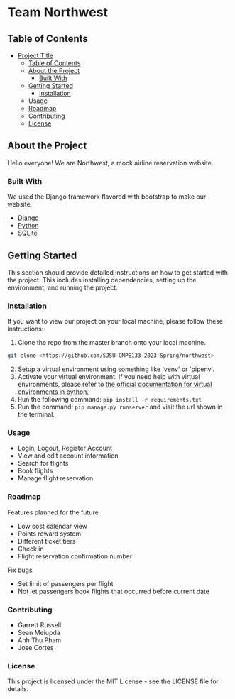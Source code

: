 # Team Northwest

## Table of Contents

- [Project Title](#project-title)
  - [Table of Contents](#table-of-contents)
  - [About the Project](#about-the-project)
    - [Built With](#built-with)
  - [Getting Started](#getting-started)
    - [Installation](#installation)
  - [Usage](#usage)
  - [Roadmap](#roadmap)
  - [Contributing](#contributing)
  - [License](#license)

## About the Project

Hello everyone! We are Northwest, a mock airline reservation website.  

### Built With

We used the Django framework flavored with bootstrap to make our website. 

- [Django](https://www.djangoproject.com/)
- [Python](https://www.python.org/)
- [SQLite](https://sqlite.org/index.html)

## Getting Started

This section should provide detailed instructions on how to get started with the project. This includes installing dependencies, setting up the environment, and running the project.


### Installation

If you want to view our project on your local machine, please follow these instructions:  
  1. Clone the repo from the master branch onto your local machine. 

   ```sh
   git clone <https://github.com/SJSU-CMPE133-2023-Spring/northwest>
   ```  
  2. Setup a virtual environment using something like 'venv' or 'pipenv'.   
  4. Activate your virtual environment. If you need help with virtual environments, please refer to [the official documentation for virtual environments in python.](https://docs.python.org/3/tutorial/venv.html)
  3. Run the following command: ```pip install -r requirements.txt```     
  4. Run the command: ```pip manage.py runserver``` and visit the url shown in the terminal.

### Usage

* Login, Logout, Register Account
* View and edit account information
* Search for flights
* Book flights
* Manage flight reservation

### Roadmap

Features planned for the future
* Low cost calendar view
* Points reward system
* Different ticket tiers
* Check in 
* Flight reservation confirmation number

Fix bugs
* Set limit of passengers per flight
* Not let passengers book flights that occurred before current date

### Contributing

* Garrett Russell
* Sean Meiupda
* Anh Thu Pham
* Jose Cortes

### License

This project is licensed under the MIT License - see the LICENSE file for details.